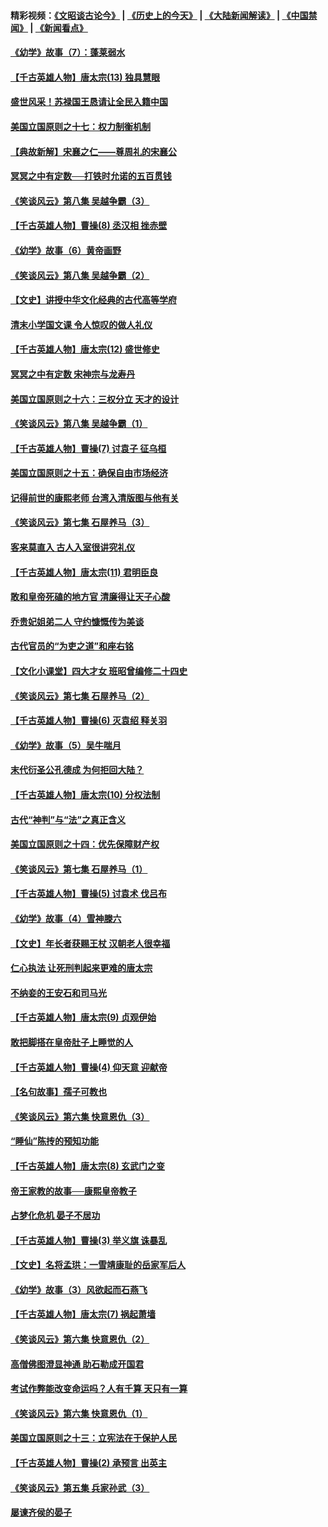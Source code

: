 #### 精彩视频：[《文昭谈古论今》](http://45.32.25.56/wenzhao) | [《历史上的今天》](http://45.32.25.56/today-in-history) | [《大陆新闻解读》](http://45.32.25.56/ntdtv-comedy) | [《中国禁闻》](http://45.32.25.56/ntdtv-news) | [《新闻看点》](http://45.32.25.56/news-insight) 

 #### [《幼学》故事（7）：蓬莱弱水](../pages/nsc975/n10990547.md?t=02052131) 

#### [【千古英雄人物】唐太宗(13) 独具慧眼](../pages/nsc975/n8034179.md?t=02052131) 

#### [盛世风采！苏禄国王恳请让全民入籍中国](../pages/nsc975/n10992284.md?t=02052131) 

#### [美国立国原则之十七：权力制衡机制](../pages/nsc975/n11002624.md?t=02052131) 

#### [【典故新解】宋襄之仁——尊周礼的宋襄公](../pages/nsc975/n11018653.md?t=02052131) 

#### [冥冥之中有定数──打铁时允诺的五百贯钱](../pages/nsc975/n334213.md?t=02052131) 

#### [《笑谈风云》第八集 吴越争霸（3）](../pages/nsc975/n11010889.md?t=02052131) 

#### [【千古英雄人物】曹操(8) 丞汉相 挫赤壁](../pages/nsc975/n7662490.md?t=02052131) 

#### [《幼学》故事（6）黄帝画野](../pages/nsc975/n10990546.md?t=02052131) 

#### [《笑谈风云》第八集 吴越争霸（2）](../pages/nsc975/n10996834.md?t=02052131) 

#### [【文史】讲授中华文化经典的古代高等学府](../pages/nsc975/n11003895.md?t=02052131) 

#### [清末小学国文课 令人惊叹的做人礼仪](../pages/nsc975/n10980226.md?t=02052131) 

#### [【千古英雄人物】唐太宗(12) 盛世修史](../pages/nsc975/n8034115.md?t=02052131) 

#### [冥冥之中有定数 宋神宗与龙寿丹](../pages/nsc975/n11008770.md?t=02052131) 

#### [美国立国原则之十六：三权分立 天才的设计](../pages/nsc975/n10991293.md?t=02052131) 

#### [《笑谈风云》第八集 吴越争霸（1）](../pages/nsc975/n10987751.md?t=02052131) 

#### [【千古英雄人物】曹操(7) 讨袁子 征乌桓](../pages/nsc975/n7662459.md?t=02052131) 

#### [美国立国原则之十五：确保自由市场经济](../pages/nsc975/n10957715.md?t=02052131) 

#### [记得前世的康熙老师 台湾入清版图与他有关](../pages/nsc975/n11004761.md?t=02052131) 

#### [《笑谈风云》第七集 石屋养马（3）](../pages/nsc975/n10964155.md?t=02052131) 

#### [客来莫直入 古人入室很讲究礼仪](../pages/nsc975/n11002636.md?t=02052131) 

#### [【千古英雄人物】唐太宗(11) 君明臣良](../pages/nsc975/n8030388.md?t=02052131) 

#### [敢和皇帝死磕的地方官 清廉得让天子心酸](../pages/nsc975/n10999336.md?t=02052131) 

#### [乔贵妃姐弟二人 守约慷慨传为美谈](../pages/nsc975/n10842491.md?t=02052131) 

#### [古代官员的“为吏之道”和座右铭](../pages/nsc975/n10989890.md?t=02052131) 

#### [【文化小课堂】四大才女 班昭曾编修二十四史](../pages/nsc975/n10996143.md?t=02052131) 

#### [《笑谈风云》第七集 石屋养马（2）](../pages/nsc975/n10964109.md?t=02052131) 

#### [【千古英雄人物】曹操(6) 灭袁绍 释关羽](../pages/nsc975/n7662436.md?t=02052131) 

#### [《幼学》故事（5）吴牛喘月](../pages/nsc975/n10806013.md?t=02052131) 

#### [末代衍圣公孔德成 为何拒回大陆？](../pages/nsc975/n10992548.md?t=02052131) 

#### [【千古英雄人物】唐太宗(10) 分权法制](../pages/nsc975/n8025970.md?t=02052131) 

#### [古代“神判”与“法”之真正含义](../pages/nsc975/n10982291.md?t=02052131) 

#### [美国立国原则之十四：优先保障财产权](../pages/nsc975/n10954086.md?t=02052131) 

#### [《笑谈风云》第七集 石屋养马（1）](../pages/nsc975/n10964072.md?t=02052131) 

#### [【千古英雄人物】曹操(5) 讨袁术 伐吕布](../pages/nsc975/n7637126.md?t=02052131) 

#### [《幼学》故事（4）雪神滕六](../pages/nsc975/n10806012.md?t=02052131) 

#### [【文史】年长者获赐王杖 汉朝老人很幸福](../pages/nsc975/n10980263.md?t=02052131) 

#### [仁心执法 让死刑判起来更难的唐太宗](../pages/nsc975/n10979954.md?t=02052131) 

#### [不纳妾的王安石和司马光](../pages/nsc975/n2647438.md?t=02052131) 

#### [【千古英雄人物】唐太宗(9) 贞观伊始](../pages/nsc975/n8022938.md?t=02052131) 

#### [敢把脚搭在皇帝肚子上睡觉的人](../pages/nsc975/n10975530.md?t=02052131) 

#### [【千古英雄人物】曹操(4) 仰天意 迎献帝](../pages/nsc975/n7637003.md?t=02052131) 

#### [【名句故事】孺子可教也](../pages/nsc975/n10371944.md?t=02052131) 

#### [《笑谈风云》第六集 快意恩仇（3）](../pages/nsc975/n10953824.md?t=02052131) 

#### [“睡仙”陈抟的预知功能](../pages/nsc975/n10955272.md?t=02052131) 

#### [【千古英雄人物】唐太宗(8) 玄武门之变](../pages/nsc975/n7979461.md?t=02052131) 

#### [帝王家教的故事──康熙皇帝教子](../pages/nsc975/n10764254.md?t=02052131) 

#### [占梦化危机 晏子不居功](../pages/nsc975/n232663.md?t=02052131) 

#### [【千古英雄人物】曹操(3) 举义旗 诛暴乱](../pages/nsc975/n7576061.md?t=02052131) 

#### [【文史】名将孟珙：一雪靖康耻的岳家军后人](../pages/nsc975/n10949269.md?t=02052131) 

#### [《幼学》故事（3）风欲起而石燕飞](../pages/nsc975/n10806010.md?t=02052131) 

#### [【千古英雄人物】唐太宗(7) 祸起萧墙](../pages/nsc975/n7979459.md?t=02052131) 

#### [《笑谈风云》第六集 快意恩仇（2）](../pages/nsc975/n10950714.md?t=02052131) 

#### [高僧佛图澄显神通 助石勒成开国君](../pages/nsc975/n10960107.md?t=02052131) 

#### [考试作弊能改变命运吗？人有千算 天只有一算](../pages/nsc975/n10959716.md?t=02052131) 

#### [《笑谈风云》第六集 快意恩仇（1）](../pages/nsc975/n10938848.md?t=02052131) 

#### [美国立国原则之十三：立宪法在于保护人民](../pages/nsc975/n10942497.md?t=02052131) 

#### [【千古英雄人物】曹操(2) 承预言 出英主](../pages/nsc975/n7576051.md?t=02052131) 

#### [《笑谈风云》第五集 兵家孙武（3）](../pages/nsc975/n10938826.md?t=02052131) 

#### [屡谏齐侯的晏子](../pages/nsc975/n4602309.md?t=02052131) 

